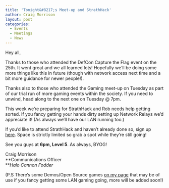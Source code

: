 ```yaml
---
title: 'Tonight&#8217;s Meet-up and StrathHack'
author: Craig Morrison
layout: post
categories:
  - Events
  - Meetings
  - News
---
```

Hey all,

Thanks to those who attended the DefCon Capture the Flag event on the 25th. It went great and we all learned lots! Hopefully we&#8217;ll be doing some more things like this in future (though with network access next time and a bit more guidance for newer people!).

Thanks also to those who attended the Gaming meet-up on Tuesday as part of our trial run of more gaming events within the society. If you need to unwind, head along to the next one on Tuesday @ 7pm.

This week we&#8217;re preparing for StrathHack and Rob needs help getting sorted. If you fancy getting your hands dirty setting up Network Relays we&#8217;d appreciate it! (As always we&#8217;ll have our LAN running too.)

If you&#8217;d like to attend StrathHack and haven&#8217;t already done so, sign up <a href="https://www.eventbrite.co.uk/e/strathhack-tickets-14248376277?aff=eac2" target="_blank">here</a>. Space is strictly limited so grab a spot while they&#8217;re still going!

See you guys at **6pm, Level 5**. As always, BYOG!

Craig Morrison  
**Communications Officer  
***Halo Cannon Fodder*

(P.S There&#8217;s some Demos/Open Source games <a href="http://geeksoc.org/~cmorrison/" target="_blank">on my page</a> that may be of use if you fancy getting some LAN gaming going, more will be added soon!)